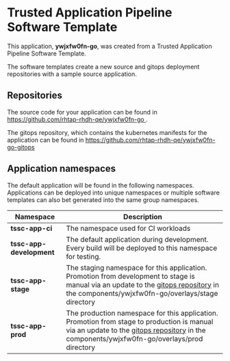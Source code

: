 # Trusted Application Pipeline Software Template

This application, **ywjxfw0fn-go**, was created from a Trusted Application Pipeline Software Template.

The software templates create a new source and gitops deployment repositories with a sample source application. 

## Repositories

The source code for your application can be found in [https://github.com/rhtap-rhdh-qe/ywjxfw0fn-go ](https://github.com/rhtap-rhdh-qe/ywjxfw0fn-go ).
 
The gitops repository, which contains the kubernetes manifests for the application can be found in 
[https://github.com/rhtap-rhdh-qe/ywjxfw0fn-go-gitops ](https://github.com/rhtap-rhdh-qe/ywjxfw0fn-go-gitops ) 

## Application namespaces 

The default application will be found in the following namespaces. Applications can be deployed into unique namespaces or multiple software templates can also bet generated into the same group namespaces.  

|  Namespace   |  Description   |  
| -------- | -------- |
| **tssc-app-ci** | The namespace used for CI workloads |
| **tssc-app-development** | The default application during development. Every build will be deployed to this namespace for testing. |
| **tssc-app-stage** | The staging namespace for this application. Promotion from development to stage is manual via an update to the [gitops repository](https://github.com/rhtap-rhdh-qe/ywjxfw0fn-go-gitops ) in the components/ywjxfw0fn-go/overlays/stage directory |
| **tssc-app-prod** | The production namespace for this application. Promotion from stage to production is manual via an update to the [gitops repository](https://github.com/rhtap-rhdh-qe/ywjxfw0fn-go-gitops ) in the components/ywjxfw0fn-go/overlays/prod directory |